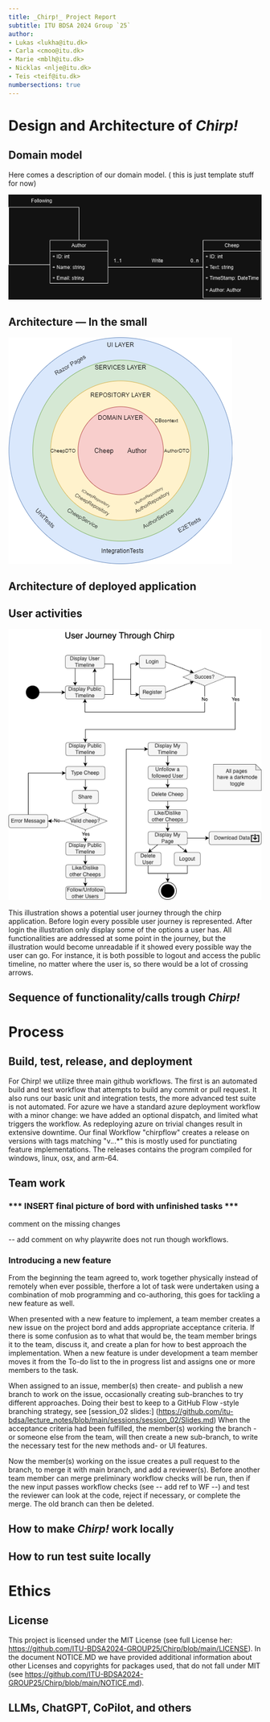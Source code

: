 ```yaml
---
title: _Chirp!_ Project Report
subtitle: ITU BDSA 2024 Group `25`
author:
- Lukas <lukha@itu.dk>
- Carla <cmoo@itu.dk>
- Marie <mblh@itu.dk>
- Nicklas <nlje@itu.dk>
- Teis <teif@itu.dk>
numbersections: true
---
```


# Design and Architecture of _Chirp!_

## Domain model

Here comes a description of our domain model. ( this is just template stuff for now)

![Illustration of the _Chirp!_ data model as UML class diagram.](images/DomainModel.drawio.png)

## Architecture — In the small
![Illustration of the _Chirp!_ ONION](images/OnionDiagram.png)
## Architecture of deployed application

## User activities
![Illustration of the _Chirp!_ User journey](images/UserJourney.drawio.png)

This illustration shows a potential user journey through the chirp application. Before login every possible user journey is represented. After login the illustration only display some of the options a user has. All functionalities are addressed at some point in the journey, but the illustration would become unreadable if it showed every possible way the user can go. For instance, it is both possible to logout and access the public timeline, no matter where the user is, so there would be a lot of crossing arrows.

## Sequence of functionality/calls trough _Chirp!_

# Process

## Build, test, release, and deployment
For Chirp! we utilize three main github workflows. The first is an automated build and test workflow that attempts to build any commit or pull request.
It also runs our basic unit and integration tests, the more advanced test suite is not automated. For azure we have a standard azure deployment workflow with a minor change:
we have added an optional dispatch, and limited what triggers the workflow. As redeploying azure on trivial changes result in extensive downtime.
Our final Workflow "chirpflow" creates a release on versions with tags matching "v.*.*.*" this is mostly used for punctiating feature implementations. The releases 
contains the program compiled for windows, linux, osx, and arm-64.
## Team work
### *** INSERT final picture of bord with unfinished tasks *** 
comment on the missing changes 

-- add comment on why playwrite does not run though workflows. 

### Introducing a new feature  
From the beginning the team agreed to, work together physically instead of remotely when ever possible, therfore a lot of task were undertaken using a combination of mob programming and co-authoring, this goes for tackling a new feature as well.

When presented with a new feature to implement, a team member creates a new issue on the project bord and adds appropriate acceptance criteria. If there is some confusion as to what that would be, the team member brings it to the team, discuss it, and create a plan for how to best approach the implementation. When a new feature is under development a team member moves it from the To-do list to the in progress list and assigns one or more members to the task.

When assigned to an issue, member(s) then create- and publish a new branch to work on the issue, occasionally creating sub-branches to try different approaches. Doing their best to keep to a GitHub Flow -style branching strategy, see [session_02 slides:] (https://github.com/itu-bdsa/lecture_notes/blob/main/sessions/session_02/Slides.md)
When the acceptance criteria had been fulfilled, the member(s) working the branch - or someone else from the team, will then create a new sub-branch, to write the necessary test for the new methods and- or UI features.

Now the member(s) working on the issue creates a pull request to the branch, to merge it with main branch, and add a reviewer(s). Before another team member can merge preliminary workflow checks will be run, then if the new input passes workflow checks (see -- add ref to WF --) and test the reviewer can look at the code, reject if necessary, or complete the merge. The old branch can then be deleted.

  


## How to make _Chirp!_ work locally

## How to run test suite locally

# Ethics

## License
This project is licensed under the MIT License (see full License her: https://github.com/ITU-BDSA2024-GROUP25/Chirp/blob/main/LICENSE).
In the document NOTICE.MD we have provided additional information about other Licenses and copyrights for packages used, that do not fall under MIT (see https://github.com/ITU-BDSA2024-GROUP25/Chirp/blob/main/NOTICE.md).
## LLMs, ChatGPT, CoPilot, and others
